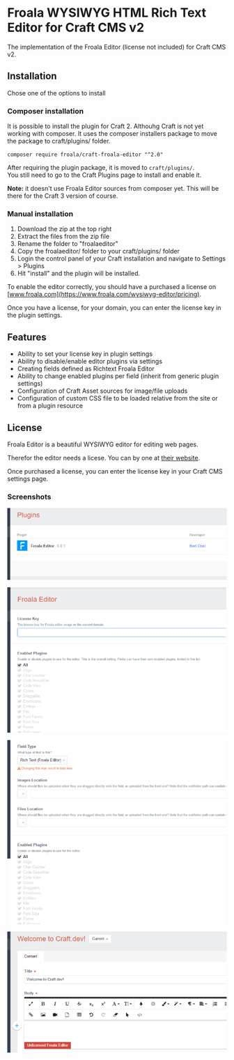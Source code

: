 # Froala WYSIWYG HTML Rich Text Editor for Craft CMS v2

The implementation of the Froala Editor (license not included) for Craft CMS v2.

## Installation

Chose one of the options to install 		
		
### Composer installation		
		
It is possible to install the plugin for Craft 2. Althouhg Craft is not yet working with composer. It
uses the composer installers package to move the package to craft/plugins/ folder.

```terminal		
composer require froala/craft-froala-editor "^2.0"
```

After requiring the plugin package, it is moved to `craft/plugins/`.  
You still need to go to the Craft Plugins page to install and enable it.

__Note:__ it doesn't use Froala Editor sources from composer yet. This will be there for the Craft 3 version of course.

### Manual installation

1. Download the zip at the top right
1. Extract the files from the zip file
1. Rename the folder to "froalaeditor"
1. Copy the froalaeditor/ folder to your craft/plugins/ folder
1. Login the control panel of your Craft installation and navigate to Settings > Plugins
1. Hit "install" and the plugin will be installed.

To enable the editor correctly, you should have a purchased a license on [www.froala.com](https://www.froala.com/wysiwyg-editor/pricing).

Once you have a license, for your domain, you can enter the license key in the plugin settings.

## Features
- Ability to set your license key in plugin settings
- Ability to disable/enable editor plugins via settings
- Creating fields defined as Richtext Froala Editor
- Ability to change enabled plugins per field (inherit from generic plugin settings)
- Configuration of Craft Asset sources for image/file uploads
- Configuration of custom CSS file to be loaded relative from the site or from a plugin resource

## License
Froala Editor is a beautiful WYSIWYG editor for editing web pages.

Therefor the editor needs a licese. You can by one at [their website](https://www.froala.com/wysiwyg-editor/pricing).

Once purchased a license, you can enter the license key in your Craft CMS settings page.

### Screenshots

![Plugin Install](resources/screenshots/plugins-section.png "Plugins Section")

![Plugin Settings](resources/screenshots/plugin-settings.png "Plugins Settings")

![Plugin Field](resources/screenshots/plugin-field-settings.png "Plugins Field Settings")

![Entry Body Field](resources/screenshots/default-entry-body.png "Default Entry Body")
